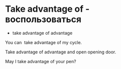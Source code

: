 # Take advantage of - воспользоваться

- take advantage of advantage

You can  take advantage of my cycle.

Take advantage of advantage and open opening door.

May I take advantage of your pen?
